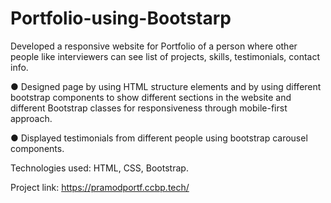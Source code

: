 # Portfolio-using-Bootstarp

Developed a responsive website for Portfolio of a person where other people like interviewers can see list of
projects, skills, testimonials, contact info.

● Designed page by using HTML structure elements and by using different bootstrap components to show
different sections in the website and different Bootstrap classes for responsiveness through mobile-first
approach.

● Displayed testimonials from different people using bootstrap carousel components.

Technologies used: HTML, CSS, Bootstrap.

Project link: https://pramodportf.ccbp.tech/
